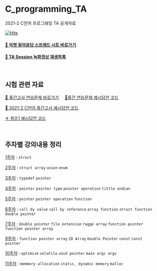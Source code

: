 # C_programming_TA
2021-2 C언어 프로그래밍 TA 공개자료   

[![Hits](https://hits.seeyoufarm.com/api/count/incr/badge.svg?url=https%3A%2F%2Fgithub.com%2Fseohyun-kim%2FC_programming_TA&count_bg=%2396C0C2&title_bg=%23555555&icon=&icon_color=%23E7E7E7&title=hits&edge_flat=false)](https://hits.seeyoufarm.com)  


#### [🔗 익명 질의응답 스프레드 시트 바로가기](https://docs.google.com/spreadsheets/d/1M8s5v90XdjfF4MFbA7Hq7CrRYrupTI84S4h0olFWAl8/edit#gid=0)  

#### [🔗 TA Session 녹화영상 재생목록](https://youtube.com/playlist?list=PLb0pgb0RlXErPhqHHaL38hIr7HWcZDRhO)  

<br>  


## 시험 관련 자료  
[ 📝 중간고사 연습문제 바로가기](https://rose-buckaroo-d20.notion.site/C-2-f74930a7d46343769b6cf92e63aa5682) &nbsp;  &nbsp; [📂중간 연습문제 예시답안 코드](https://github.com/seohyun-kim/C_programming_TA/blob/c64bc53714c03dc3f88e49d8d11d5e657847fcac/about%20Midterm%20Exam%20Practice/MidtermExamPrac.c)  

[ 💌 2021-2 C언어 중간고사 예시답안 코드](https://github.com/seohyun-kim/C_programming_TA/blob/c64bc53714c03dc3f88e49d8d11d5e657847fcac/Week8-Midterm%20Exam/MidtermExamOnlineJudge(1534~1538).c)

[⚜ 퀴즈1 예시답안 코드](https://github.com/seohyun-kim/C_programming_TA/blob/c64bc53714c03dc3f88e49d8d11d5e657847fcac/Week10-volatile,%20void,%20main/Quiz_1_ex_sol(2021-11-09).c)


<br>  


## 주차별 강의내용 정리  
[1주차](https://github.com/seohyun-kim/C_programming_TA/tree/main/Week1-Struct#1%EC%A3%BC%EC%B0%A8-%EA%B5%AC%EC%A1%B0%EC%B2%B4-%EC%A0%95%EC%9D%98-%EC%84%A0%EC%96%B8-%EB%8C%80%EC%9E%85-%EB%B9%84%EA%B5%90)   : `struct`  

[2주차](https://github.com/seohyun-kim/C_programming_TA/tree/main/Week2-StructArray%2CUnion%2CEnum#2%EC%A3%BC%EC%B0%A8-%EA%B5%AC%EC%A1%B0%EC%B2%B4-%EB%B0%B0%EC%97%B4-%EA%B3%B5%EC%9A%A9%EC%B2%B4-%EC%97%B4%EA%B1%B0%ED%98%95)  : `struct array` `union` `enum`

[3주차](https://github.com/seohyun-kim/C_programming_TA/tree/main/Week3-typedef%2C%20Pointer#3%EC%A3%BC%EC%B0%A8-typedef-%ED%8F%AC%EC%9D%B8%ED%84%B0-%EA%B8%B0%EC%B4%88)  : `typedef` `pointer`  

[4주차](https://github.com/seohyun-kim/C_programming_TA/tree/main/Week4-%20pointer%20type%2C%20operation#4%EC%A3%BC%EC%B0%A8-%ED%8F%AC%EC%9D%B8%ED%84%B0-%ED%83%80%EC%9E%85-%EC%97%B0%EC%82%B0)   : `pointer` `pointer type` `pointer operation` `little endian`

[5주차](https://github.com/seohyun-kim/C_programming_TA/tree/main/Week5-pointer%20array%2C%20function#5%EC%A3%BC%EC%B0%A8-%ED%8F%AC%EC%9D%B8%ED%84%B0-%EB%B0%B0%EC%97%B4)    :  `pointer` `pointer operation` `function`

[6주차](https://github.com/seohyun-kim/C_programming_TA/tree/main/Week6-function%2C%20callByRef%2C%20pointer#6%EC%A3%BC%EC%B0%A8-call-by-ref-function-double-pointer)    :  `call by value` `call by reference`  `array function` `struct function` `double pointer`

[7주차](https://github.com/seohyun-kim/C_programming_TA/tree/main/Week7-double%20pointer%2C%20file%20ext%2C%20ragged%20arr%2C%20fun%20pointer#7%EC%A3%BC%EC%B0%A8-%EB%8D%94%EB%B8%94%ED%8F%AC%EC%9D%B8%ED%84%B0-%ED%99%95%EC%9E%A5%EC%9E%90-ragged-arr-fun-pointer)  :  `double pointer` `file extension`  `ragge array` `function pointer` `function pointer array`  

[9주차](https://github.com/seohyun-kim/C_programming_TA/tree/main/Week9-2D%20Array) :  `function pointer array`  `2D Array` `Double Pointer`  `const` `const pointer`

[10주차](https://github.com/seohyun-kim/C_programming_TA/tree/main/Week10-volatile%2C%20void%2C%20main) : `optimize`  `volatile`  `void pointer` `main argc argv`


[11주차](https://github.com/seohyun-kim/C_programming_TA/tree/main/Week11-memory%2C%20malloc#11%EC%A3%BC%EC%B0%A8-%ED%8F%B0%EB%85%B8%EC%9D%B4%EB%A7%8C-%EA%B5%AC%EC%A1%B0-%EC%A0%95%EC%A0%81-%EB%8F%99%EC%A0%81-%EB%A9%94%EB%AA%A8%EB%A6%AC-malloc) : `memmory allocation` `static, dynamic memory`  `malloc`
